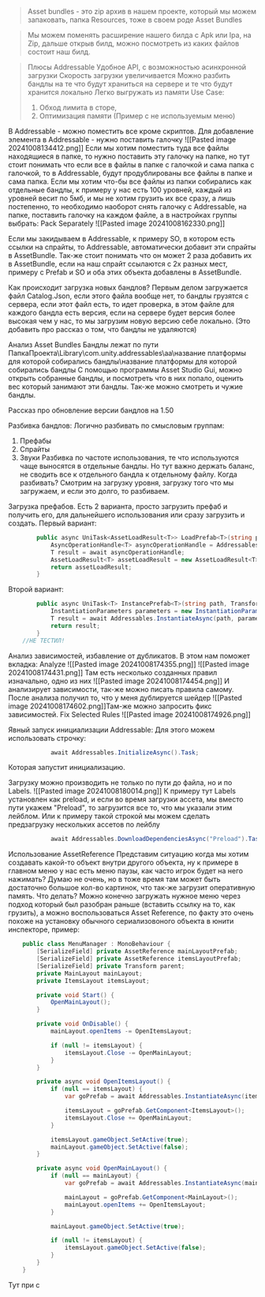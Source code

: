 > Asset bundles - это zip архив в нашем проекте, который мы можем запаковать, папка Resources, тоже в своем роде Asset Bundles

> Мы можем поменять расширение нашего билда с Apk или Ipa, на Zip, дальше открыв билд, можно посмотреть из каких файлов состоит наш билд.

> Плюсы Addressable
> Удобное API, с возможностью асинхронной загрузки
> Скорость загрузки увеличивается
> Можно разбить бандлы на те что будут храниться на сервере и те что будут хранится локально
> Легко выгружать из памяти
> Use Case:
> 1) Обход лимита в сторе, 
> 2) Оптимизация памяти (Пример с не используемым меню)
> 

В Addressable - можно поместить все кроме скриптов.
Для добавление элемента в Addressable - нужно поставить галочку 
![[Pasted image 20241008134412.png]]
Если мы хотим поместить туда все файлы находящиеся в папке, то нужно поставить эту галочку на папке, но тут стоит понимать что если все в файлы в папке с галочкой и сама папка с галочкой, то в Addressable, будут продублированы все файлы в папке и сама папка. 
Если мы хотим что-бы все файлы из папки собирались как отдельные бандлы, к примеру у нас есть 100 уровней, каждый из уровней весит по 5мб, и мы не хотим грузить их все сразу, а лишь постепенно, то необходимо наоборот снять галочку с Addressable, на папке, поставить галочку на каждом файле, а в настройках группы выбрать: Pack Separately
![[Pasted image 20241008162330.png]]

Если мы закидываем в Addressable, к примеру SO, в котором есть ссылки на спрайты, то Addressable, автоматически добавит эти спрайты в AssetBundle.
Так-же стоит понимать что он может 2 раза добавить их в AssetBundle, если на наш спрайт ссылаются с 2х разных мест, примеру с Prefab и SO и оба этих объекта добавлены в AssetBundle.


Как происходит загрузка новых бандлов?
Первым делом загружается файл Catalog.Json, если этого файла вообще нет, то бандлы грузятся с сервера, если этот файл есть, то идет проверка, в этом файле для каждого бандла есть версия, если на сервере будет версия более высокая чем у нас, то мы загрузим новую версию себе локально. (Это добавить про рассказ о том, что бандлы не удаляются)

Анализ Asset Bundles
Бандлы лежат по пути
ПапкаПроекта\Library\com.unity.addressables\aa\название платформы для которой собирались бандлы\название платформы для которой собирались бандлы
С помощью программы Asset Studio Gui, можно открыть собранные бандлы, и посмотреть что в них попало, оценить вес который занимают эти бандлы. Так-же можно смотреть и чужие бандлы.

Рассказ про обновление версии бандлов на 1.50

Разбивка бандлов:
Логично разбивать по смысловым группам:
1) Префабы
2) Спрайты
3) Звуки
Разбивка по частоте использования, те что используются чаще выносятся в отдельные бандлы. Но тут важно держать баланс, не сводить все к отдельного бандла к отдельному файлу.
Когда разбивать? Смотрим на загрузку уровня, загрузку того что мы загружаем, и если это долго, то разбиваем.

Загрузка префабов.
Есть 2 варианта, просто загрузить префаб и получить его, для дальнейшего использования или сразу загрузить и создать.
Первый вариант:

```csharp
        public async UniTask<AssetLoadResult<T>> LoadPrefab<T>(string path) {
            AsyncOperationHandle<T> asyncOperationHandle = Addressables.LoadAssetAsync<T>(path);
            T result = await asyncOperationHandle;
            AssetLoadResult<T> assetLoadResult = new AssetLoadResult<T>(result, asyncOperationHandle);
            return assetLoadResult;
        }
```

Второй вариант:
```csharp
        public async UniTask<T> InstancePrefab<T>(string path, Transform parent, Vector3 position, Quaternion rotation) where T : MonoBehaviour {
            InstantiationParameters parameters = new InstantiationParameters(position, rotation, parent);
            T result = await Addressables.InstantiateAsync(path, parameters).Task as T;
            return result;
        }
    //НЕ ТЕСТИЛ!
```


Анализ зависимостей, избавление от дубликатов.
В этом нам поможет вкладка: 
Analyze
![[Pasted image 20241008174355.png]]
![[Pasted image 20241008174431.png]]
Там есть несколько созданных правил изначально, одно из них
![[Pasted image 20241008174454.png]]
И анализирует зависимости, так-же можно писать правила самому.
После анализа получил то, что у меня дублируется шейдер
![[Pasted image 20241008174602.png]]Там-же можно запросить фикс зависимостей.
Fix Selected Rules
![[Pasted image 20241008174926.png]]


Явный запуск инициализации Addressable:
Для этого можем использовать строчку:

```csharp
            await Addressables.InitializeAsync().Task;

```
Которая запустит инициализацию.

Загрузку можно производить не только по пути до файла, но и по Labels.
![[Pasted image 20241008180014.png]]
К примеру тут Labels установлен как preload, и если во время загрузки ассета, мы вместо пути укажем "Preload", то загрузится все то, что мы указали этим лейблом.
Или к примеру такой строкой мы можем сделать предзагрузку нескольких ассетов по лейблу
```csharp
            await Addressables.DownloadDependenciesAsync("Preload").Task;
```

Использование AssetReference
Представим ситуацию когда мы хотим создавать какой-то объект внутри другого объекта, ну к примере в главном меню у нас есть меню паузы, как часто игрок будет на него нажимать? Думаю не очень, но в тоже время там может быть достаточно большое кол-во картинок, что так-же загрузит оперативную память. Что делать? Можно конечно загружать нужное меню через подход который был разобран раньше (вставить ссылку на то, как грузить), а можно воспользоваться Asset Reference, по факту это очень похоже на установку обычного сериализовоного объекта в юнити инспекторе, пример:

```csharp
    public class MenuManager : MonoBehaviour {
        [SerializeField] private AssetReference mainLayoutPrefab;
        [SerializeField] private AssetReference itemsLayoutPrefab;
        [SerializeField] private Transform parent;
        private MainLayout mainLayout;
        private ItemsLayout itemsLayout;

        private void Start() {
            OpenMainLayout();
        }

        private void OnDisable() {
            mainLayout.openItems -= OpenItemsLayout;

            if (null != itemsLayout) {
                itemsLayout.Close -= OpenMainLayout;
            }
        }

        private async void OpenItemsLayout() {
            if (null == itemsLayout) {
                var goPrefab = await Addressables.InstantiateAsync(itemsLayoutPrefab, parent).Task;

                itemsLayout = goPrefab.GetComponent<ItemsLayout>();
                itemsLayout.Close += OpenMainLayout;
            }

            itemsLayout.gameObject.SetActive(true);
            mainLayout.gameObject.SetActive(false);
        }

        private async void OpenMainLayout() {
            if (null == mainLayout) {
                var goPrefab = await Addressables.InstantiateAsync(mainLayoutPrefab, parent).Task;

                mainLayout = goPrefab.GetComponent<MainLayout>();
                mainLayout.openItems += OpenItemsLayout;
            }

            mainLayout.gameObject.SetActive(true);

            if (null != itemsLayout) {
                itemsLayout.gameObject.SetActive(false);
            }
        }
    }
```
Тут при с